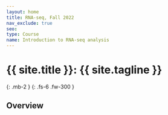 ```yaml
---
layout: home
title: RNA-seq, Fall 2022
nav_exclude: true
seo:
type: Course
name: Introduction to RNA-seq analysis
---
```


# {{ site.title }}: {{ site.tagline }}
{: .mb-2 }
{: .fs-6 .fw-300 }

## Overview
